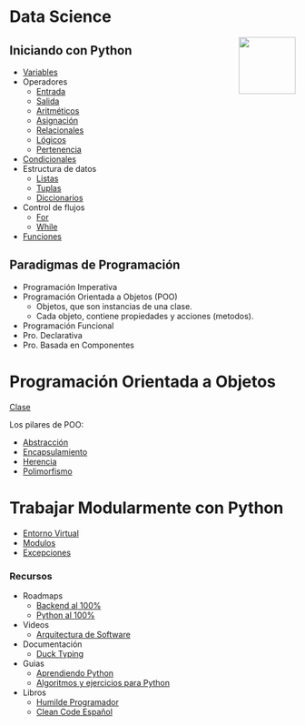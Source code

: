 # Data Science

<img align="right" width="100" height="100" src="https://upload.wikimedia.org/wikipedia/commons/thumb/1/1f/Python_logo_01.svg/2048px-Python_logo_01.svg.png">

## Iniciando con Python

- [Variables](variables.py)
- Operadores
  - [Entrada](operadores/entrada.py)
  - [Salida](operadores/salida.py)
  - [Aritméticos](operadores/aritmeticos.py)
  - [Asignación](operadores/asignacion.py)
  - [Relacionales](operadores/relacionales.py)
  - [Lógicos](operadores/logicos.py)
  - [Pertenencia](operadores/pertenencias.py)
- [Condicionales](condicionales.py)
- Estructura de datos
  - [Listas](estructuras_datos/listas.py)
  - [Tuplas](estructuras_datos/tuplas.py)
  - [Diccionarios](estructuras_datos/diccionarios.py)
- Control de flujos
  - [For](control_flujos/for.py)
  - [While](control_flujos/while.py)
- [Funciones](funciones.py)

## Paradigmas de Programación

- Programación Imperativa
- Programación Orientada a Objetos (POO)
  - Objetos, que son instancias de una clase.
  - Cada objeto, contiene propiedades y acciones (metodos).
- Programación Funcional
- Pro. Declarativa
- Pro. Basada en Componentes

# Programación Orientada a Objetos

[Clase](poo/main.py)

Los pilares de POO:

- [Abstracción](poo/abstraccion.py)
- [Encapsulamiento](poo/encapsulamiento.py)
- [Herencia](poo/herencia.py)
- [Polimorfismo](poo/polimorfismo.py)

# Trabajar Modularmente con Python

- [Entorno Virtual](entorno_virtual/ENTORNO.md)
- [Modulos](modulos.py)
- [Excepciones](excepciones.py)

### Recursos

- Roadmaps
  - [Backend al 100%](https://roadmap.sh/backend)
  - [Python al 100%](https://roadmap.sh/python)
- Videos
  - [Arquitectura de Software](https://www.youtube.com/watch?v=MbX0hGRiJm8)
- Documentación
  - [Duck Typing](https://realpython.com/lessons/duck-typing/)
- Guias
  - [Aprendiendo Python](recursos/aprendiendo_python.pdf)
  - [Algoritmos y ejercicios para Python](recursos/algoritmos_ejercicios_python.pdf)
- Libros
  - [Humilde Programador](http://nummolt.blogspot.com/2019/08/el-programador-humilde.html)
  - [Clean Code Español](recursos/clean_code_espanol.pdf)
